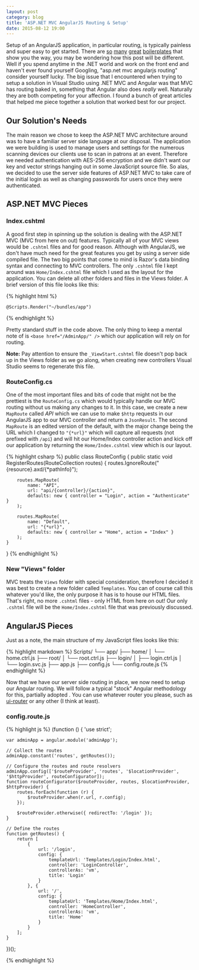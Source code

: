 ```yaml
---
layout: post
category: blog
title: 'ASP.NET MVC AngularJS Routing & Setup'
date: 2015-08-12 19:00
---
```


Setup of an AngularJS application, in particular routing, is typically painless and super easy to get started. There are [so](https://github.com/angular/angular-seed) [many](https://github.com/jakemmarsh/angularjs-gulp-browserify-boilerplate) [great](https://github.com/ngbp/ngbp) [boilerplates](https://github.com/linnovate/mean) that show you the way, you may be wondering how this post will be different. Well if you spend anytime in the .NET world and work on the front end and haven't ever found yourself Googling, "asp.net mvc angularjs routing" consider yourself lucky. The big issue that I encountered when trying to setup a solution in Visual Studio using .NET MVC and Angular was that MVC has routing baked in, something that Angular also does *really* well. Naturally they are both competing for your affection. I found a bunch of great articles that helped me piece together a solution that worked best for our project.

## Our Solution's Needs

The main reason we chose to keep the ASP.NET MVC architecture around was to have a familiar server side language at our disposal. The application we were building is used to manage users and settings for the numerous scanning devices our clients use to scan in patrons at an event. Therefore we needed authentication with AES-256 encryption and we didn't want our key and vector strings hanging out in some JavaScript source file. So alas, we decided to use the server side features of ASP.NET MVC to take care of the initial login as well as changing passwords for users once they were authenticated.

## ASP.NET MVC Pieces

### Index.cshtml
A good first step in spinning up the solution is dealing with the ASP.NET MVC (MVC from here on out) features. Typically all of your MVC views would be `.cshtml` files and for good reason. Although with AngularJS, we don't have much need for the great features you get by using a server side compiled file. The two big points that come to mind is Razor's data binding syntax and connecting to MVC controllers. The only `.cshtml` file I kept around was `Home/Index.cshtml` file which I used as the layout for the application. You can delete all other folders and files in the Views folder. A brief version of this file looks like this:

{% highlight html %}
<!DOCTYPE html>
<html ng-app="adminApp">
<head>
    <title ng-bind="title + ' | Admin App'"></title>
    <base href="/AdminApp/" />
</head>
<body ng-cloak ng-controller="RootController">  
    <div ng-view></div>

    @Scripts.Render("~/bundles/app")
</body>
</html>
{% endhighlight %}

Pretty standard stuff in the code above. The only thing to keep a mental note of is `<base href="/AdminApp/" />` which our application will rely on for routing.

**Note:** Pay attention to ensure the `_ViewStart.cshtml` file doesn't pop back up in the Views folder as we go along, when creating new controllers Visual Studio seems to regenerate this file.

### RouteConfig.cs
One of the most important files and bits of code that might not be the prettiest is the `RouteConfig.cs` which would typically handle our MVC routing without us making any changes to it. In this case, we create a new `MapRoute` called *API* which we can use to make `$http` requests in our AngularJS app to our MVC controller and return a `JsonResult`. The second `MapRoute` is an edited version of the default, with the major change being the URL which I changed to `"{*url}"` which will capture all requests (not prefixed with `/api`) and will hit our Home/Index controller action and kick off our application by returning the `Home/Index.cshtml` view which is our layout.

{% highlight csharp %}
public class RouteConfig
{
    public static void RegisterRoutes(RouteCollection routes)
    {
        routes.IgnoreRoute("{resource}.axd/{*pathInfo}");

        routes.MapRoute(
            name: "API",
            url: "api/{controller}/{action}",
            defaults: new { controller = "Login", action = "Authenticate" }
        );

        routes.MapRoute(
            name: "Default",
            url: "{*url}",
            defaults: new { controller = "Home", action = "Index" }
        );
    }
}
{% endhighlight %}

### New "Views" folder

MVC treats the `Views` folder with special consideration, therefore I decided it was best to create a new folder called `Templates`. You can of course call this whatever you'd like, the only purpose it has is to house our HTML files. That's right, no more `.cshtml` files - only HTML from here on out! Our only `.cshtml` file will be the `Home/Index.cshtml` file that was previously discussed.

## AngularJS Pieces

Just as a note, the main structure of my JavaScript files looks like this:

{% highlight markdown %}
Scripts/
└── app/
     ├── home/
     │     └── home.ctrl.js
     ├── root/
     │     └── root.ctrl.js
     ├── login/
     │     ├── login.ctrl.js
     │     └── login.svc.js
     ├── app.js
     ├── config.js
     └── config.route.js
{% endhighlight %}

Now that we have our server side routing in place, we now need to setup our Angular routing. We will follow a typical "stock" Angular methodology for this, partially adopted . You can use whatever router you please, such as [ui-router](https://github.com/angular-ui/ui-router) or any other (I think at least).

### config.route.js

{% highlight js %}
(function () {
    'use strict';

    var adminApp = angular.module('adminApp');

    // Collect the routes
    adminApp.constant('routes', getRoutes());

    // Configure the routes and route resolvers
    adminApp.config(['$routeProvider', 'routes', '$locationProvider', '$httpProvider', routeConfigurator]);
    function routeConfigurator($routeProvider, routes, $locationProvider, $httpProvider) {
        routes.forEach(function (r) {
            $routeProvider.when(r.url, r.config);
        });

        $routeProvider.otherwise({ redirectTo: '/login' });
    }

    // Define the routes
    function getRoutes() {
        return [
            {
                url: '/login',
                config: {
                    templateUrl: 'Templates/Login/Index.html',
                    controller: 'LoginController',
                    controllerAs: 'vm',
                    title: 'Login'
                }
            }, {
                url: '/',
                config: {
                    templateUrl: 'Templates/Home/Index.html',
                    controller: 'HomeController',
                    controllerAs: 'vm',
                    title: 'Home'
                }
            }
        ];
    }

})();

{% endhighlight %}
